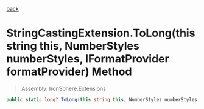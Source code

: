 ﻿

[back](/IronSphere.Extensions/types/StringCastingExtension)

# StringCastingExtension.ToLong(this string this, NumberStyles numberStyles, IFormatProvider formatProvider) Method

> Assembly: IronSphere.Extensions

```csharp
public static long? ToLong(this string this, NumberStyles numberStyles, IFormatProvider formatProvider)
```



 